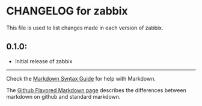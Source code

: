 # CHANGELOG for zabbix

This file is used to list changes made in each version of zabbix.

## 0.1.0:

* Initial release of zabbix

- - -
Check the [Markdown Syntax Guide](http://daringfireball.net/projects/markdown/syntax) for help with Markdown.

The [Github Flavored Markdown page](http://github.github.com/github-flavored-markdown/) describes the differences between markdown on github and standard markdown.

